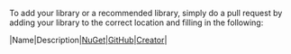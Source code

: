 To add your library or a recommended library, simply do a pull request by adding your library to the correct location and filling in the following:


|Name|Description|[NuGet]()|[GitHub]()|[Creator]()|
